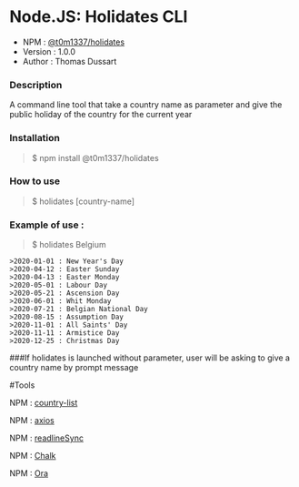 # Node.JS: Holidates CLI
- NPM : [@t0m1337/holidates](https://www.npmjs.com/package/@t0m1337/holidates)
- Version : 1.0.0
- Author : Thomas Dussart


### Description
A command line tool that take a country name as parameter and give the public holiday of the country for the current year

### Installation
> $ npm install @t0m1337/holidates

### How to use
> $ holidates [country-name]

### Example of use :
> $ holidates Belgium
```
>2020-01-01 : New Year's Day
>2020-04-12 : Easter Sunday
>2020-04-13 : Easter Monday
>2020-05-01 : Labour Day
>2020-05-21 : Ascension Day
>2020-06-01 : Whit Monday
>2020-07-21 : Belgian National Day
>2020-08-15 : Assumption Day
>2020-11-01 : All Saints' Day
>2020-11-11 : Armistice Day
>2020-12-25 : Christmas Day
```

###If holidates is launched without parameter, user will be asking to give a country name by prompt message

#Tools

NPM : [country-list](https://www.npmjs.com/package/country-list)

NPM : [axios](https://www.npmjs.com/package/axios)

NPM : [readlineSync](https://www.npmjs.com/package/readline-sync)

NPM : [Chalk](https://www.npmjs.com/package/chalk)

NPM : [Ora](https://www.npmjs.com/package/ora)
